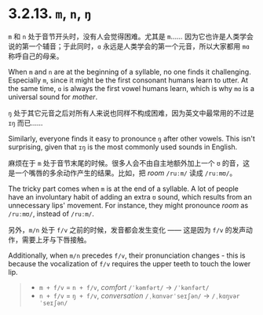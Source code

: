 # 3.2.13. `m`, `n`, `ŋ`

`m` 和 `n` 处于音节开头时，没有人会觉得困难。尤其是 `m`…… 因为它也许是人类学会说的第一个辅音；于此同时，`ɑ` 永远是人类学会的第一个元音，所以大家都用 `mɑ` 称呼自己的母亲。

When `m` and `n` are at the beginning of a syllable, no one finds it challenging. Especially `m`, since it might be the first consonant humans learn to utter. At the same time, `ɑ` is always the first vowel humans learn, which is why `mɑ` is a universal sound for *mother*.

`ŋ` 处于其它元音之后对所有人来说也同样不构成困难，因为英文中最常用的不过是 `ɪŋ`  而已……

Similarly, everyone finds it easy to pronounce `ŋ` after other vowels. This isn't surprising, given that `ɪŋ` is the most commonly used sounds in English.

麻烦在于 `m` 处于音节末尾的时候。很多人会不由自主地额外加上一个 `ʊ` 的音，这是一个嘴唇的多余动作产生的结果。比如，把 *room* `/ruːm/` 读成 `/ruːmʊ/`。

The tricky part comes when `m` is at the end of a syllable. A lot of people have an involuntary habit of adding an extra `ʊ` sound, which results from an unnecessary lips' movement. For instance, they might pronounce *room* as `/ruːmʊ/`, instead of `/ruːm/`.

另外，`m/n` 处于 `f/v` 之前的时候，发音都会发生变化 —— 这是因为 `f/v` 的发声动作，需要上牙与下唇接触。

Additionally, when `m/n` precedes `f/v`, their pronunciation changes - this is because the vocalization of `f/v` requires the upper teeth to touch the lower lip.

> * `m + f/v` = `n + f/v`, *comfort* `/ˈkəmfərt/` → `/ˈkənfərt/`
> * `n + f/v` = `ŋ + f/v`, *conversation* `/ˌkɑnvərˈseɪʃən/` → `/ˌkɑŋvərˈseɪʃən/`
